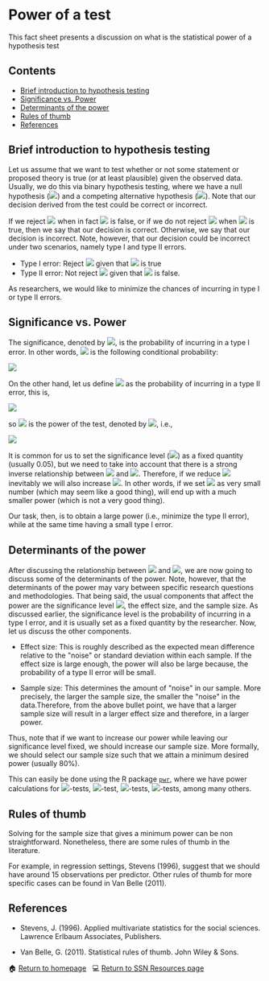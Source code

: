 # Power of a test

This fact sheet presents a discussion on what is the statistical power of a hypothesis test

## Contents

- [Brief introduction to hypothesis testing](#Power_hyp)
- [Significance vs. Power](#sig_vs_pow)
- [Determinants of the power](#det_pow)
- [Rules of thumb](#pow_rules_thum)
- [References](#pow_ref)

## <a class=anchor id=Power_hyp></a> Brief introduction to hypothesis testing

Let us assume that we want to test whether or not some statement or proposed theory is true (or at least plausible) given the observed data. Usually, we do this via binary hypothesis testing, where we have a null hypothesis (<img src="https://render.githubusercontent.com/render/math?math=H_{0}">) and a competing alternative hypothesis (<img src="https://render.githubusercontent.com/render/math?math=H_{a}">). Note that our decision derived from the test could be correct or incorrect. 

If we reject <img src="https://render.githubusercontent.com/render/math?math=H_{0}"> when in fact <img src="https://render.githubusercontent.com/render/math?math=H_{0}"> is false, or if we do not reject <img src="https://render.githubusercontent.com/render/math?math=H_{0}"> when <img src="https://render.githubusercontent.com/render/math?math=H_{0}"> is true, then we say that our decision is correct. Otherwise, we say that our decision is incorrect. Note, however, that our decision could be incorrect under two scenarios, namely type I and type II errors.

* Type I error: Reject <img src="https://render.githubusercontent.com/render/math?math=H_{0}"> given that <img src="https://render.githubusercontent.com/render/math?math=H_{0}"> is true
* Type II error: Not reject <img src="https://render.githubusercontent.com/render/math?math=H_{0}"> given that <img src="https://render.githubusercontent.com/render/math?math=H_{0}"> is false. 

As researchers, we would like to minimize the chances of incurring in type I or type II errors. 

## <a class=anchor id=sig_vs_pow></a> Significance vs. Power

The significance, denoted by <img src="https://render.githubusercontent.com/render/math?math=\alpha">, is the probability of incurring in a type I error. In other words, <img src="https://render.githubusercontent.com/render/math?math=\alpha"> is the following conditional probability:

<img src="https://render.githubusercontent.com/render/math?math=\alpha=\mathbb{P}(\text{Type I error}) = \mathbb{P}(\text{Reject}\,\,H_{0}\,|\,H_{0}\,\,\text{is true}).">

On the other hand, let us define  <img src="https://render.githubusercontent.com/render/math?math=\beta"> as the probability of incurring in a type II error, this is, 

 <img src="https://render.githubusercontent.com/render/math?math=\beta=\mathbb{P}(\text{Type II error}) = \mathbb{P}(\text{Not reject}\,\,H_{0}\,|\,H_{0}\,\,\text{is false}),">

so <img src="https://render.githubusercontent.com/render/math?math=1-\beta"> is the power of the test, denoted by <img src="https://render.githubusercontent.com/render/math?math=\eta">, i.e.,

<img src="https://render.githubusercontent.com/render/math?math=\eta = 1-\beta = \mathbb{P}(\text{Reject}\,\,H_{0}\,|\,H_{0}\,\,\text{is false}).">

It is common for us to set the significance level (<img src="https://render.githubusercontent.com/render/math?math=\alpha">) as a fixed quantity (usually 0.05), but we need to take into account that there is a strong inverse relationship between <img src="https://render.githubusercontent.com/render/math?math=\alpha"> and <img src="https://render.githubusercontent.com/render/math?math=\beta">. Therefore, if we reduce <img src="https://render.githubusercontent.com/render/math?math=\alpha"> inevitably we will also increase <img src="https://render.githubusercontent.com/render/math?math=\beta">. In other words, if we set <img src="https://render.githubusercontent.com/render/math?math=\alpha"> as very small number (which may seem like a good thing), will end up with a much smaller power (which is not a very good thing). 

Our task, then, is to obtain a large power (i.e., minimize the type II error), while at the same time having a small type I error. 

## <a class=anchor id=det_pow></a> Determinants of the power

After discussing the relationship between <img src="https://render.githubusercontent.com/render/math?math=\alpha"> and <img src="https://render.githubusercontent.com/render/math?math=\eta">, we are now going to discuss some of the determinants of the power. Note, however, that the determinants of the power may vary between specific research questions and methodologies. That being said, the usual components that affect the power are the significance level <img src="https://render.githubusercontent.com/render/math?math=\alpha">, the effect size, and the sample size. As discussed earlier, the significance level is the probability of incurring in a type I error, and it is usually set as a fixed quantity by the researcher. Now, let us discuss the other components. 

* Effect size: This is roughly described as the expected mean difference relative to the "noise" or standard deviation within each sample. If the effect size is large enough, the power will also be large because, the probability of a type II error will be small.

* Sample size: This determines the amount of "noise" in our sample. More precisely, the larger the sample size, the smaller the "noise" in the data.Therefore, from the above bullet point, we have that a larger sample size will result in a larger effect size and therefore, in a larger power. 

Thus, note that if we want to increase our power while leaving our significance level fixed, we should increase our sample size. More formally, we should select our sample size such that we attain a minimum desired power (usually 80%). 

This can easily be done using the R package [`pwr`](https://cran.r-project.org/web/packages/pwr/), where we have power calculations for <img src="https://render.githubusercontent.com/render/math?math=t">-tests, <img src="https://render.githubusercontent.com/render/math?math=F">-test, <img src="https://render.githubusercontent.com/render/math?math=\chi^{2}">-tests, <img src="https://render.githubusercontent.com/render/math?math=z">-tests, among many others.

## <a class=anchor id=pow_rules_thum></a> Rules of thumb

Solving for the sample size that gives a minimum power can be non straightforward. Nonetheless, there are some rules of thumb in the literature.

For example, in regression settings, Stevens (1996), suggest that we should have around 15 observations per predictor.  Other rules of thumb for more specific cases can be found in Van Belle (2011).

## <a class=anchor id=pow_ref></a> References

* Stevens, J. (1996). Applied multivariate statistics for the social sciences. Lawrence Erlbaum Associates, Publishers.

* Van Belle, G. (2011). Statistical rules of thumb. John Wiley & Sons.

<span>&#127968;</span> <a href="https://anustatsupportonline.github.io/">Return to homepage</a> <span>&nbsp;</span> 
<span>&#128187;</span> <a href="https://anustatsupportonline.github.io/SSN-resources">Return to SSN Resources page</a>

